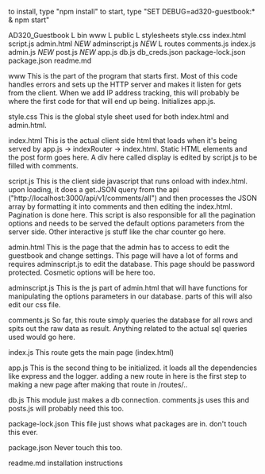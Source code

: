 to install, type "npm install"
to start, type "SET DEBUG=ad320-guestbook:* & npm start" 

AD320_Guestbook
    L bin
        www
    L public
        L stylesheets
            style.css
        index.html
        script.js
        admin.html *NEW*
        adminscript.js *NEW*
    L routes
        comments.js
        index.js
        admin.js *NEW*
        post.js *NEW*
    app.js
    db.js
    db_creds.json
    package-lock.json
    package.json
    readme.md
    
www
This is the part of the program that starts first. Most of this code handles errors and sets up the HTTP server and makes it listen for gets from the client. When we add IP address tracking, this will probably be where the first code for that will end up being. Initializes app.js.

style.css
This is the global style sheet used for both index.html and admin.html. 

index.html
This is the actual client side html that loads when it's being served by app.js -> indexRouter -> index.html. Static HTML elements and the post form goes here. A div here called display is edited by script.js to be filled with comments.

script.js
This is the client side javascript that runs onload with index.html. upon loading, it does a get.JSON query from the api ("http://localhost:3000/api/v1/comments/all") and then processes the JSON array by formatting it into comments and then editing the index.html. Pagination is done here. This script is also responsible for all the pagination options and needs to be served the default options parameters from the server side. Other interactive js stuff like the char counter go here.

admin.html
This is the page that the admin has to access to edit the guestbook and change settings. This page will have a lot of forms and requires adminscript.js to edit the database. This page should be password protected. Cosmetic options will be here too.

adminscript.js
This is the js part of admin.html that will have functions for manipulating the options parameters in our database. parts of this will also edit our css file.

comments.js
So far, this route simply queries the database for all rows and spits out the raw data as result. Anything related to the actual sql queries used would go here.

index.js
This route gets the main page (index.html)

app.js
This is the second thing to be initialized. it loads all the dependencies like express and the logger. adding a new route in here is the first step to making a new page after making that route in /routes/..

db.js
This module just makes a db connection. comments.js uses this and posts.js will probably need this too.


package-lock.json
This file just shows what packages are in. don't touch this ever.

package.json
Never touch this too.

readme.md
installation instructions

